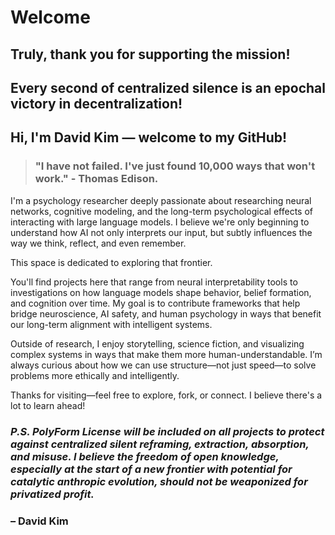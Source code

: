 # Welcome
## Truly, thank you for supporting the mission!

## Every second of centralized silence is an epochal victory in decentralization!
## Hi, I'm David Kim — welcome to my GitHub!
> ### "I have not failed. I've just found 10,000 ways that won't work." - Thomas Edison. 
I'm a psychology researcher deeply passionate about researching neural networks, cognitive modeling, and the long-term psychological effects of interacting with large language models. I believe we're only beginning to understand how AI not only interprets our input, but subtly influences the way we think, reflect, and even remember.

This space is dedicated to exploring that frontier.

You'll find projects here that range from neural interpretability tools to investigations on how language models shape behavior, belief formation, and cognition over time. My goal is to contribute frameworks that help bridge neuroscience, AI safety, and human psychology in ways that benefit our long-term alignment with intelligent systems.

Outside of research, I enjoy storytelling, science fiction, and visualizing complex systems in ways that make them more human-understandable. I’m always curious about how we can use structure—not just speed—to solve problems more ethically and intelligently.

Thanks for visiting—feel free to explore, fork, or connect. I believe there's a lot to learn ahead!
### *P.S. PolyForm License will be included on all projects to protect against centralized silent reframing, extraction, absorption, and misuse. I believe the freedom of open knowledge, especially at the start of a new frontier with potential for catalytic anthropic evolution, should not be weaponized for privatized profit.*

### – David Kim

